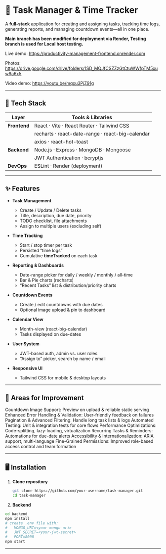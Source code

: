 # 🚀 Task Manager & Time Tracker

A **full-stack** application for creating and assigning tasks, tracking time logs, generating reports, and managing countdown events—all in one place.

**Main branch has been modified for deployment via Render, Testing branch is used for Local host testing.**

Live demo: https://productivity-management-frontend.onrender.com

Photos: https://drive.google.com/drive/folders/1SD_MQJfCSZZzGtCtuWWfpTM5xuw9a6x5

Video demo: https://youtu.be/mqxu3PjZ91g

---

## 🧰 Tech Stack

| Layer        | Tools & Libraries                                          |
| ------------ | ---------------------------------------------------------- |
| **Frontend** | React · Vite · React Router · Tailwind CSS                 |
|              | recharts · react-date-range · react-big-calendar            |
|              | axios · react-hot-toast                                     |
| **Backend**  | Node.js · Express · MongoDB · Mongoose                     |
|              | JWT Authentication · bcryptjs                              |
| **DevOps**   | ESLint · Render (deployment)            |

---

## ✨ Features

- **Task Management**  
  - Create / Update / Delete tasks  
  - Title, description, due date, priority  
  - TODO checklist, file attachments  
  - Assign to multiple users (excluding self)  

- **Time Tracking**  
  - Start / stop timer per task  
  - Persisted “time logs”  
  - Cumulative **timeTracked** on each task  

- **Reporting & Dashboards**  
  - Date-range picker for daily / weekly / monthly / all-time  
  - Bar & Pie charts (recharts)  
  - “Recent Tasks” list & distribution/priority charts  

- **Countdown Events**  
  - Create / edit countdowns with due dates  
  - Optional image upload & pin to dashboard  

- **Calendar View**  
  - Month-view (react-big-calendar)  
  - Tasks displayed on due-dates  

- **User System**  
  - JWT-based auth, admin vs. user roles  
  - “Assign to” picker, search by name / email  

- **Responsive UI**  
  - Tailwind CSS for mobile & desktop layouts
 
---

## 🔮 Areas for Improvement
Countdown Image Support: Preview on upload & reliable static serving
Enhanced Error Handling & Validation: User-friendly feedback on failures
Pagination & Advanced Filtering: Handle long task lists & logs
Automated Testing: Unit & integration tests for core flows
Performance Optimizations: Code-splitting, lazy-loading, virtualization
Recurring Tasks & Reminders: Automations for due-date alerts
Accessibility & Internationalization: ARIA support, multi-language
Fine-Grained Permissions: Improved role-based access control and team formation

---

## 🖥️ Installation

1. **Clone repository**  
   ```bash
   git clone https://github.com/your-username/task-manager.git
   cd task-manager

2. **Backend**

```bash
cd backend
npm install
# create .env file with:
#   MONGO_URI=<your-mongo-uri>
#   JWT_SECRET=<your-jwt-secret>
#   PORT=8000
npm start
```

---

